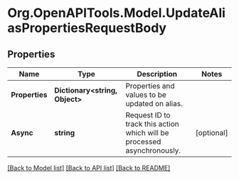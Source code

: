 # Org.OpenAPITools.Model.UpdateAliasPropertiesRequestBody

## Properties

Name | Type | Description | Notes
------------ | ------------- | ------------- | -------------
**Properties** | **Dictionary&lt;string, Object&gt;** | Properties and values to be updated on alias. | 
**Async** | **string** | Request ID to track this action which will be processed asynchronously. | [optional] 

[[Back to Model list]](../../README.md#documentation-for-models) [[Back to API list]](../../README.md#documentation-for-api-endpoints) [[Back to README]](../../README.md)

